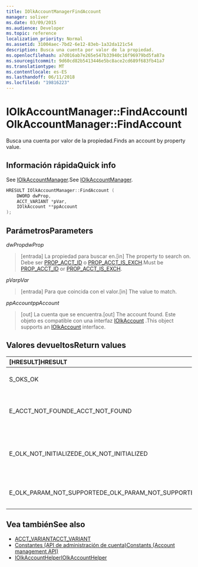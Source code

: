 ```yaml
---
title: IOlkAccountManagerFindAccount
manager: soliver
ms.date: 03/09/2015
ms.audience: Developer
ms.topic: reference
localization_priority: Normal
ms.assetid: 31004aec-7bd2-6e12-83eb-1a32da121c54
description: Busca una cuenta por valor de la propiedad.
ms.openlocfilehash: a7d016ab7e265e547b33940c16f96979bd5fa87a
ms.sourcegitcommit: 9d60cd82b5413446e5bc8ace2cd689f683fb41a7
ms.translationtype: MT
ms.contentlocale: es-ES
ms.lasthandoff: 06/11/2018
ms.locfileid: "19816223"
---
```

# <a name="iolkaccountmanagerfindaccount"></a><span data-ttu-id="c9eed-103">IOlkAccountManager::FindAccount</span><span class="sxs-lookup"><span data-stu-id="c9eed-103">IOlkAccountManager::FindAccount</span></span>

<span data-ttu-id="c9eed-104">Busca una cuenta por valor de la propiedad.</span><span class="sxs-lookup"><span data-stu-id="c9eed-104">Finds an account by property value.</span></span>
  
## <a name="quick-info"></a><span data-ttu-id="c9eed-105">Información rápida</span><span class="sxs-lookup"><span data-stu-id="c9eed-105">Quick info</span></span>

<span data-ttu-id="c9eed-106">See [IOlkAccountManager](iolkaccountmanager.md).</span><span class="sxs-lookup"><span data-stu-id="c9eed-106">See [IOlkAccountManager](iolkaccountmanager.md).</span></span>
  
```cpp
HRESULT IOlkAccountManager::FindAccount (  
    DWORD dwProp, 
    ACCT_VARIANT *pVar, 
    IOlkAccount **ppAccount 
);
```

## <a name="parameters"></a><span data-ttu-id="c9eed-107">Parámetros</span><span class="sxs-lookup"><span data-stu-id="c9eed-107">Parameters</span></span>

<span data-ttu-id="c9eed-108">_dwProp_</span><span class="sxs-lookup"><span data-stu-id="c9eed-108">_dwProp_</span></span>
  
> <span data-ttu-id="c9eed-109">[entrada] La propiedad para buscar en.</span><span class="sxs-lookup"><span data-stu-id="c9eed-109">[in] The property to search on.</span></span> <span data-ttu-id="c9eed-110">Debe ser [PROP_ACCT_ID](prop_acct_id.md) o [PROP_ACCT_IS_EXCH](prop_acct_is_exch.md).</span><span class="sxs-lookup"><span data-stu-id="c9eed-110">Must be [PROP_ACCT_ID](prop_acct_id.md) or [PROP_ACCT_IS_EXCH](prop_acct_is_exch.md).</span></span>
    
<span data-ttu-id="c9eed-111">_pVar_</span><span class="sxs-lookup"><span data-stu-id="c9eed-111">_pVar_</span></span>
  
> <span data-ttu-id="c9eed-112">[entrada] Para que coincida con el valor.</span><span class="sxs-lookup"><span data-stu-id="c9eed-112">[in] The value to match.</span></span>
    
<span data-ttu-id="c9eed-113">_ppAccount_</span><span class="sxs-lookup"><span data-stu-id="c9eed-113">_ppAccount_</span></span>
  
> <span data-ttu-id="c9eed-114">[out] La cuenta que se encuentra.</span><span class="sxs-lookup"><span data-stu-id="c9eed-114">[out] The account found.</span></span> <span data-ttu-id="c9eed-115">Este objeto es compatible con una interfaz [IOlkAccount](iolkaccount.md) .</span><span class="sxs-lookup"><span data-stu-id="c9eed-115">This object supports an [IOlkAccount](iolkaccount.md) interface.</span></span> 
    
## <a name="return-values"></a><span data-ttu-id="c9eed-116">Valores devueltos</span><span class="sxs-lookup"><span data-stu-id="c9eed-116">Return values</span></span>

|<span data-ttu-id="c9eed-117">**[HRESULT]**</span><span class="sxs-lookup"><span data-stu-id="c9eed-117">**HRESULT**</span></span>|<span data-ttu-id="c9eed-118">**Description**</span><span class="sxs-lookup"><span data-stu-id="c9eed-118">**Description**</span></span>|
|:-----|:-----|
|<span data-ttu-id="c9eed-119">S_OK</span><span class="sxs-lookup"><span data-stu-id="c9eed-119">S_OK</span></span>  <br/> |<span data-ttu-id="c9eed-120">La llamada ha sido correcta.</span><span class="sxs-lookup"><span data-stu-id="c9eed-120">The call succeeded.</span></span>  <br/> |
|<span data-ttu-id="c9eed-121">E_ACCT_NOT_FOUND</span><span class="sxs-lookup"><span data-stu-id="c9eed-121">E_ACCT_NOT_FOUND</span></span>  <br/> |<span data-ttu-id="c9eed-122">No se encuentra la cuenta especificada.</span><span class="sxs-lookup"><span data-stu-id="c9eed-122">The specified account cannot be found.</span></span>  <br/> |
|<span data-ttu-id="c9eed-123">E_OLK_NOT_INITIALIZED</span><span class="sxs-lookup"><span data-stu-id="c9eed-123">E_OLK_NOT_INITIALIZED</span></span>  <br/> |<span data-ttu-id="c9eed-124">No se ha inicializado el Administrador de cuentas para su uso.</span><span class="sxs-lookup"><span data-stu-id="c9eed-124">The account manager has not been initialized for use.</span></span>  <br/> |
|<span data-ttu-id="c9eed-125">E_OLK_PARAM_NOT_SUPPORTED</span><span class="sxs-lookup"><span data-stu-id="c9eed-125">E_OLK_PARAM_NOT_SUPPORTED</span></span>  <br/> |<span data-ttu-id="c9eed-126">Uno o más parámetros no son válidos.</span><span class="sxs-lookup"><span data-stu-id="c9eed-126">One or more parameters are invalid.</span></span>  <br/> |
   
## <a name="see-also"></a><span data-ttu-id="c9eed-127">Vea también</span><span class="sxs-lookup"><span data-stu-id="c9eed-127">See also</span></span>

- [<span data-ttu-id="c9eed-128">ACCT_VARIANT</span><span class="sxs-lookup"><span data-stu-id="c9eed-128">ACCT_VARIANT</span></span>](acct_variant.md)  
- [<span data-ttu-id="c9eed-129">Constantes (API de administración de cuenta)</span><span class="sxs-lookup"><span data-stu-id="c9eed-129">Constants (Account management API)</span></span>](constants-account-management-api.md)  
- [<span data-ttu-id="c9eed-130">IOlkAccountHelper</span><span class="sxs-lookup"><span data-stu-id="c9eed-130">IOlkAccountHelper</span></span>](iolkaccounthelper.md)

